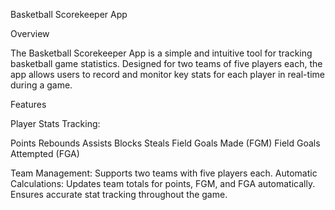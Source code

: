 Basketball Scorekeeper App

Overview

The Basketball Scorekeeper App is a simple and intuitive tool for tracking basketball game statistics. Designed for two teams of five players each, the app allows users to record and monitor key stats for each player in real-time during a game.

Features

Player Stats Tracking:

Points
Rebounds
Assists
Blocks
Steals
Field Goals Made (FGM)
Field Goals Attempted (FGA)

Team Management:
Supports two teams with five players each.
Automatic Calculations:
Updates team totals for points, FGM, and FGA automatically.
Ensures accurate stat tracking throughout the game.
